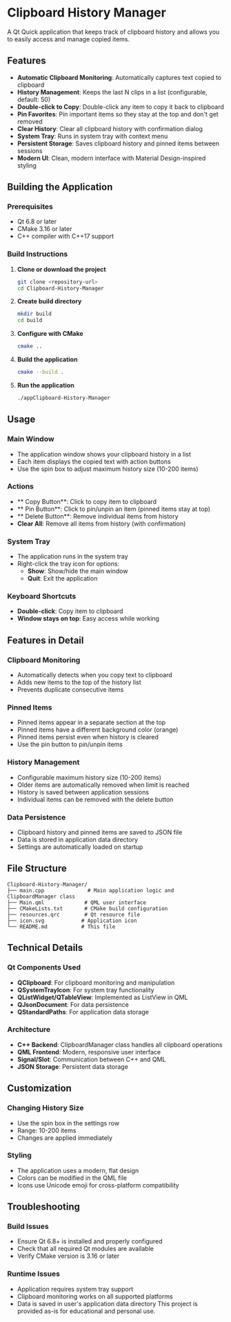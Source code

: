 # Clipboard History Manager

A Qt Quick application that keeps track of clipboard history and allows you to easily access and manage copied items.

## Features

- **Automatic Clipboard Monitoring**: Automatically captures text copied to clipboard
- **History Management**: Keeps the last N clips in a list (configurable, default: 50)
- **Double-click to Copy**: Double-click any item to copy it back to clipboard
- **Pin Favorites**: Pin important items so they stay at the top and don't get removed
- **Clear History**: Clear all clipboard history with confirmation dialog
- **System Tray**: Runs in system tray with context menu
- **Persistent Storage**: Saves clipboard history and pinned items between sessions
- **Modern UI**: Clean, modern interface with Material Design-inspired styling

## Building the Application

### Prerequisites
- Qt 6.8 or later
- CMake 3.16 or later
- C++ compiler with C++17 support

### Build Instructions

1. **Clone or download the project**
   ```bash
   git clone <repository-url>
   cd Clipboard-History-Manager
   ```

2. **Create build directory**
   ```bash
   mkdir build
   cd build
   ```

3. **Configure with CMake**
   ```bash
   cmake ..
   ```

4. **Build the application**
   ```bash
   cmake --build .
   ```

5. **Run the application**
   ```bash
   ./appClipboard-History-Manager
   ```

## Usage

### Main Window
- The application window shows your clipboard history in a list
- Each item displays the copied text with action buttons
- Use the spin box to adjust maximum history size (10-200 items)

### Actions
- ** Copy Button**: Click to copy item to clipboard
- ** Pin Button**: Click to pin/unpin an item (pinned items stay at top)
- ** Delete Button**: Remove individual items from history
- **Clear All**: Remove all items from history (with confirmation)

### System Tray
- The application runs in the system tray
- Right-click the tray icon for options:
  - **Show**: Show/hide the main window
  - **Quit**: Exit the application

### Keyboard Shortcuts
- **Double-click**: Copy item to clipboard
- **Window stays on top**: Easy access while working

## Features in Detail

### Clipboard Monitoring
- Automatically detects when you copy text to clipboard
- Adds new items to the top of the history list
- Prevents duplicate consecutive items

### Pinned Items
- Pinned items appear in a separate section at the top
- Pinned items have a different background color (orange)
- Pinned items persist even when history is cleared
- Use the pin button to pin/unpin items

### History Management
- Configurable maximum history size (10-200 items)
- Older items are automatically removed when limit is reached
- History is saved between application sessions
- Individual items can be removed with the delete button

### Data Persistence
- Clipboard history and pinned items are saved to JSON file
- Data is stored in application data directory
- Settings are automatically loaded on startup

## File Structure

```
Clipboard-History-Manager/
├── main.cpp              # Main application logic and ClipboardManager class
├── Main.qml             # QML user interface
├── CMakeLists.txt       # CMake build configuration
├── resources.qrc        # Qt resource file
├── icon.svg            # Application icon
└── README.md           # This file
```

## Technical Details

### Qt Components Used
- **QClipboard**: For clipboard monitoring and manipulation
- **QSystemTrayIcon**: For system tray functionality
- **QListWidget/QTableView**: Implemented as ListView in QML
- **QJsonDocument**: For data persistence
- **QStandardPaths**: For application data storage

### Architecture
- **C++ Backend**: ClipboardManager class handles all clipboard operations
- **QML Frontend**: Modern, responsive user interface
- **Signal/Slot**: Communication between C++ and QML
- **JSON Storage**: Persistent data storage

## Customization

### Changing History Size
- Use the spin box in the settings row
- Range: 10-200 items
- Changes are applied immediately

### Styling
- The application uses a modern, flat design
- Colors can be modified in the QML file
- Icons use Unicode emoji for cross-platform compatibility

## Troubleshooting

### Build Issues
- Ensure Qt 6.8+ is installed and properly configured
- Check that all required Qt modules are available
- Verify CMake version is 3.16 or later

### Runtime Issues
- Application requires system tray support
- Clipboard monitoring works on all supported platforms
- Data is saved in user's application data directory
This project is provided as-is for educational and personal use.
